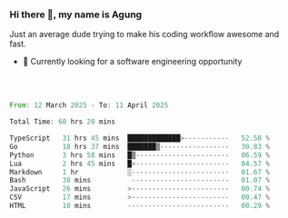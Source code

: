 ### Hi there 👋, my name is Agung
Just an average dude trying to make his coding workflow awesome and fast.

<!--
**agungfir98/agungfir98** is a ✨ _special_ ✨ repository because its `README.md` (this file) appears on your GitHub profile.
-->

- 🔭 Currently looking for a software engineering opportunity
<br/>
<br/>
<!--START_SECTION:waka-->

```rust
From: 12 March 2025 - To: 11 April 2025

Total Time: 60 hrs 20 mins

TypeScript   31 hrs 45 mins  █████████████>-----------   52.58 %
Go           18 hrs 37 mins  ███████▒-----------------   30.83 %
Python       3 hrs 58 mins   █▒-----------------------   06.59 %
Lua          2 hrs 45 mins   █>-----------------------   04.57 %
Markdown     1 hr            ░------------------------   01.67 %
Bash         38 mins          ------------------------   01.07 %
JavaScript   26 mins         >------------------------   00.74 %
CSV          17 mins         >------------------------   00.47 %
HTML         10 mins         -------------------------   00.29 %
```

<!--END_SECTION:waka-->
